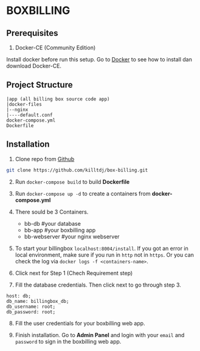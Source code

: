 # BOXBILLING


## Prerequisites
1.  Docker-CE (Community Edition)

Install docker before run this setup. Go to [Docker](https://www.docker.com/) to see how to install dan download Docker-CE.

## Project Structure
```
|app (all billing box source code app)
|docker-files
|--nginx
|----default.conf
docker-compose.yml
Dockerfile
```

## Installation
1.  Clone repo from [Github](https://github.com/killtdj/box-billing.git)
```sh
git clone https://github.com/killtdj/box-billing.git
```

2.  Run `docker-compose build` to build **Dockerfile**
3.  Run `docker-compose up -d` to create a containers from **docker-compose.yml**

4.  There sould be 3 Containers.

    - bb-db  #your database
    - bb-app #your boxbilling app
    - bb-webserver #your nginx webserver


5.  To start your billingbox `localhost:8004/install`. If you got an error in local environment, make sure if you run in `http` not in `https`. Or you can check the log via `docker logs -f <containers-name>`.

6.  Click next for Step 1 (Chech Requirement step)
7.  Fill the database credentials. Then click next to go through step 3. 
```text
host: db;
db_name: billingbox_db;
db_username: root;
db_password: root;
```

8.  Fill the user credentials for your boxbilling web app.

9.  Finish installation. Go to **Admin Panel** and login with your `email` and `password` to sign in the boxbilling web app.




